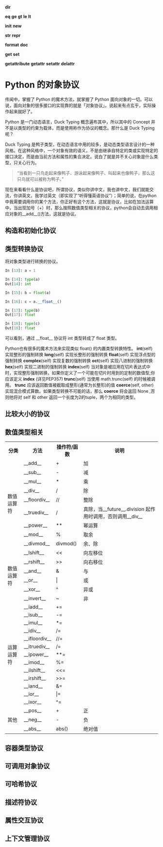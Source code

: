 __dir__

__eq__
__ge__
__gt__
__le__
__lt__

__init__
__new__

__str__
__repr__

__format__
__doc__

__get__
__set__

__getattribute__
__getattr__
__setattr__
__delattr__


# Python 的对象协议

传闻中，掌握了 Python 的魔术方法，就掌握了 Python 面向对象的一切。可以说，面向对象的很多接口的实现靠的就是「对象协议」。说起来有点玄乎，实际操作起来就好了。

Python 是一门动态语言，Duck Typing 概念遍布其中，所以其中的 Concept 并不是以类型的约束为载体，而是使用称作为协议的概念。那什么是 Duck Typing 呢？

Duck Typing 是鸭子类型，在动态语言中用的较多，是动态类型语言设计的一种风格。在这种风格中，一个对象有效的语义，不是由继承自特定的类或实现特定的接口决定，而是由当前方法和属性的集合决定。说白了就是并不关心对象是什么类型，只关心行为。

> “当看到一只鸟走起来像鸭子、游泳起来像鸭子、叫起来也像鸭子，那么这只鸟就可以被称为鸭子。”

现在来看看什么是协议吧，所谓协议，类似你讲中文，我也讲中文，我们就能交流，你讲英文，我学过英文（即实现了“听得懂英语协议”）；简单的说，在python中我需要调用你的某个方法，你正好有这个方法，这就是协议，比如在加法运算中，当出现加号（+）时，那么按照数值类型相关的协议，python会自动去调用相应对象的__add__()方法，这就是协议。

## 构造和初始化协议


## 类型转换协议

将对象类型进行转换的协议。

```python
In [13]: a = 1

In [14]: type(a)
Out[14]: int

In [15]: b = float(a)

In [16]: c = a.__float__()

In [17]: type(b)
Out[17]: float

In [18]: type(c)
Out[18]: float
```

可以看到，通过 \_\_float__ 协议将 int 类型转成了 float 类型。

Python也有很多的魔术方法来实现类似 float() 的内置类型转换特性。 __int__(self) 实现整形的强制转换 __long__(self) 实现长整形的强制转换 __float__(self) 实现浮点型的强制转换 __complex__(self) 实现复数的强制转换 __oct__(self) 实现八进制的强制转换 __hex__(self) 实现二进制的强制转换 __index__(self) 当对象是被应用在切片表达式中时，实现整形强制转换，如果你定义了一个可能在切片时用到的定制的数值型,你应该定义 __index__ (详见PEP357) __trunc__(self) 当使用 math.trunc(self) 的时候被调用。 __trunc__ 应该返回数值被截取成整形(通常为长整形)的值 __coerce__(self, other) 实现混合模式算数。如果类型转换不可能的话，那么 __coerce__ 将会返回 None ,否则他将对 self 和 other 返回一个长度为2的tuple，两个为相同的类型。

## 比较大小的协议

## 数值类型相关

<table>
<tr>
<th>分类</th>
<th>方法</th>
<th>操作符/函数</th>
<th>说明</th>
</tr>
<tr>
    <td rowspan="10"> 数值运算符</td>
</tr>
<tr>
    <td>__add__</td>
    <td>+</td>
    <td>加</td>
</tr>
<tr>
    <td>__sub__</td>
    <td>-</td>
    <td>减</td>
</tr>
<tr>
    <td>__mul__</td>
    <td>*</td>
    <td>乘</td>
</tr>
<tr>
    <td>__div__</td>
    <td>/</td>
    <td>除</td>
</tr>
<tr>
    <td>__floordiv__</td>
    <td>//</td>
    <td>整除</td>
</tr>
<tr>
    <td>__truediv__</td>
    <td>/</td>
    <td>真除，当__future__.division 起作用时调用，否则调用__div__</td>
</tr>
<tr>
    <td>__power__</td>
    <td>**</td>
    <td>幂运算</td>
</tr>
<tr>
    <td>__mod__</td>
    <td>%</td>
    <td>取余</td>
</tr>
<tr>
    <td>__divmod__</td>
    <td>divmod()</td>
    <td>余、除</td>
</tr>
<tr>
    <td rowspan="7"> 数值运算符</td>
</tr>
<tr>
    <td>__lshift__</td>
    <td><<</td>
    <td>向左移位</td>
</tr>
<tr>
    <td>__rshift__</td>
    <td>>></td>
    <td>向右移位</td>
</tr>
<tr>
    <td>__and__</td>
    <td>&</td>
    <td>与</td>
</tr>
<tr>
    <td>__or__</td>
    <td>|</td>
    <td>或</td>
</tr>
<tr>
    <td>__xor__</td>
    <td>^</td>
    <td>异或</td>
</tr>
<tr>
    <td>__invert__</td>
    <td>~</td>
    <td>非</td>
</tr>
<tr>
    <td rowspan="14"> 运算运算符</td>
</tr>
<tr>
    <td>__iadd__</td>
    <td>+=</td>
    <td></td>
</tr>
<tr>
    <td>__isub__</td>
    <td>-=</td>
    <td></td>
</tr>
<tr>
    <td>__imul__</td>
    <td>*=</td>
    <td></td>
</tr>
<tr>
    <td>__idiv__</td>
    <td>/=</td>
    <td></td>
</tr>
<tr>
    <td>__ifloordiv__</td>
    <td>//=</td>
    <td></td>
</tr>
<tr>
    <td>__itruediv__</td>
    <td>/=</td>
    <td></td>
</tr>
<tr>
    <td>__ipower__</td>
    <td>**=</td>
    <td></td>
</tr>
<tr>
    <td>__imod__</td>
    <td>%=</td>
    <td></td>
</tr>
<tr>
    <td>__ilshift__</td>
    <td><<=</td>
    <td></td>
</tr>
<tr>
    <td>__irshift__</td>
    <td>>>=</td>
    <td></td>
</tr>
<tr>
    <td>__iand__</td>
    <td>&=</td>
    <td></td>
</tr>
<tr>
    <td>__ior__</td>
    <td>|=</td>
    <td></td>
</tr>
<tr>
    <td>__ixor__</td>
    <td>^=</td>
    <td></td>
</tr>
<tr>
    <td rowspan="4"> 其他</td>
</tr>
<tr>
    <td>__pos__</td>
    <td>+</td>
    <td>正</td>
</tr>
<tr>
    <td>__neg__</td>
    <td>-</td>
    <td>负</td>
</tr>
<tr>
    <td>__abs__</td>
    <td>abs()</td>
    <td>绝对值</td>
</tr>

</table>

## 容器类型协议

## 可调用对象协议

## 可哈希协议

## 描述符协议

## 属性交互协议

## 上下文管理协议

